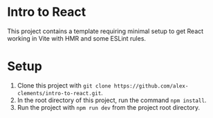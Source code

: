 # Intro to React

This project contains a template requiring minimal setup to get React working in Vite with HMR and some ESLint rules.

# Setup

1. Clone this project with `git clone https://github.com/alex-clements/intro-to-react.git`.
2. In the root directory of this project, run the command `npm install`.
3. Run the project with `npm run dev` from the project root directory.
